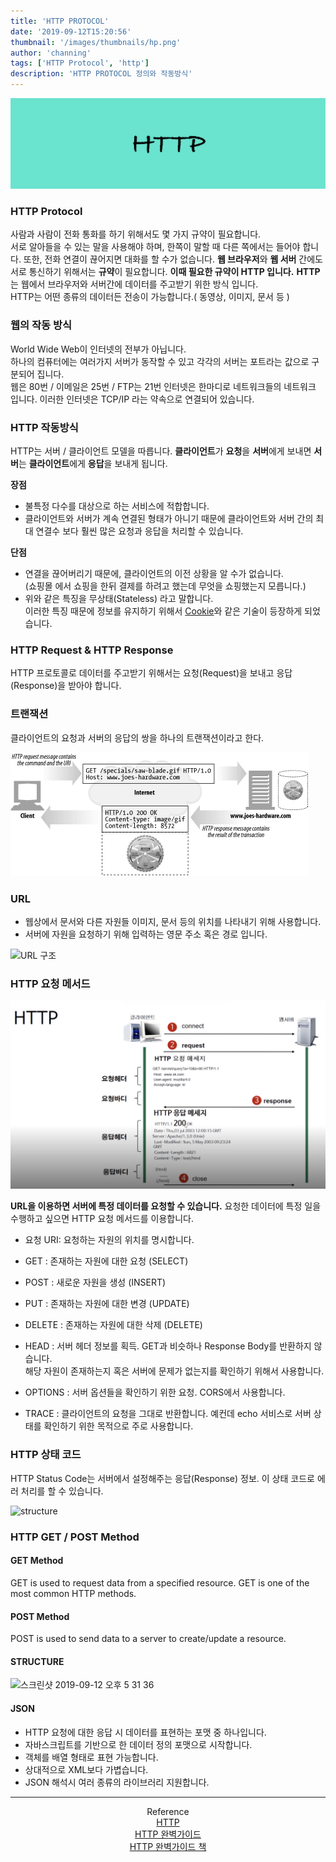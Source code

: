 ```yaml
---
title: 'HTTP PROTOCOL'
date: '2019-09-12T15:20:56'
thumbnail: '/images/thumbnails/hp.png'
author: 'channing'
tags: ['HTTP Protocol', 'http']
description: 'HTTP PROTOCOL 정의와 작동방식'
---
```


![ht](./hp.png)

### HTTP Protocol

사람과 사람이 전화 통화를 하기 위해서도 몇 가지 규약이 필요합니다.<br>
서로 알아들을 수 있는 말을 사용해야 하며, 한쪽이 말할 때 다른 쪽에서는 들어야 합니다. 또한, 전화 연결이 끊어지면 대화를 할 수가 없습니다.
**웹 브라우저**와 **웹 서버** 간에도 서로 통신하기 위해서는 **규약**이 필요합니다.
**이때 필요한 규약이 HTTP 입니다.** **HTTP** 는 웹에서 브라우저와 서버간에 데이터를 주고받기 위한 방식 입니다.<br>
HTTP는 어떤 종류의 데이터든 전송이 가능합니다.( 동영상, 이미지, 문서 등 )

### 웹의 작동 방식

World Wide Web이 인터넷의 전부가 아닙니다.<br>
하나의 컴퓨터에는 여러가지 서버가 동작할 수 있고 각각의 서버는 포트라는 값으로 구분되어 집니다.<br>
웹은 80번 / 이메일은 25번 / FTP는 21번 인터넷은 한마디로 네트워크들의 네트워크 입니다. 이러한 인터넷은 TCP/IP 라는 약속으로 연결되어 있습니다.

### HTTP 작동방식

HTTP는 서버 / 클라이언트 모델을 따릅니다.
**클라이언트**가 **요청**을 **서버**에게 보내면 **서버**는 **클라이언트**에게 **응답**을 보내게 됩니다.

**장점**

- 불특정 다수를 대상으로 하는 서비스에 적합합니다.<br>
- 클라이언트와 서버가 계속 연결된 형태가 아니기 때문에 클라이언트와 서버 간의 최대 연결수 보다 훨씬 많은 요청과 응답을 처리할 수 있습니다.

**단점**<br>

- 연결을 끊어버리기 때문에, 클라이언트의 이전 상황을 알 수가 없습니다.<br>(쇼핑몰 에서 쇼핑을 한뒤 결제를 하려고 했는데 무엇을 쇼핑했는지 모릅니다.)<br>
- 위와 같은 특징을 무상태(Stateless) 라고 말합니다.<br>
  이러한 특징 때문에 정보를 유지하기 위해서 [Cookie](https://aenglee.netlify.com/posts/cookiesession/)와 같은 기술이 등장하게 되었습니다.

### HTTP Request & HTTP Response

HTTP 프로토콜로 데이터를 주고받기 위해서는 요청(Request)을 보내고 응답(Response)을 받아야 합니다.

### 트랜잭션

클라이언트의 요청과 서버의 응답의 쌍을 하나의 트랜잭션이라고 한다.

![tra](./tra2.png)

### URL

- 웹상에서 문서와 다른 자원들 이미지, 문서 등의 위치를 나타내기 위해 사용합니다.
- 서버에 자원을 요청하기 위해 입력하는 영문 주소 혹은 경로 입니다.

![URL 구조](https://joshua1988.github.io/images/posts/web/http/url-structure.png)

### HTTP 요청 메서드

![HTTP](./web.png)

**URL을 이용하면 서버에 특정 데이터를 요청할 수 있습니다.** 요청한 데이터에 특정 일을 수행하고 싶으면 HTTP 요청 메서드를 이용합니다.<br>

- 요청 URI: 요청하는 자원의 위치를 명시합니다. <br>

- GET : 존재하는 자원에 대한 요청 (SELECT)<br>
- POST : 새로운 자원을 생성 (INSERT)<br>
- PUT : 존재하는 자원에 대한 변경 (UPDATE)<br>
- DELETE : 존재하는 자원에 대한 삭제 (DELETE)<br>
- HEAD : 서버 헤더 정보를 획득. GET과 비슷하나 Response Body를 반환하지 않습니다. <br>해당 자원이 존재하는지 혹은 서버에 문제가 없는지를 확인하기 위해서 사용합니다.<br>
- OPTIONS : 서버 옵션들을 확인하기 위한 요청. CORS에서 사용합니다.<br>
- TRACE : 클라이언트의 요청을 그대로 반환합니다. 예컨데 echo 서비스로 서버 상태를 확인하기 위한 목적으로 주로 사용합니다.

### HTTP 상태 코드

HTTP Status Code는 서버에서 설정해주는 응답(Response) 정보.
이 상태 코드로 에러 처리를 할 수 있습니다.

![structure](https://joshua1988.github.io/images/posts/web/http/http-full-structure.png)

### HTTP GET / POST Method

#### GET Method

GET is used to request data from a specified resource.
GET is one of the most common HTTP methods.

#### POST Method

POST is used to send data to a server to create/update a resource.

#### STRUCTURE

<img width="942" alt="스크린샷 2019-09-12 오후 5 31 36" src="https://user-images.githubusercontent.com/48753593/64767731-32ba1a00-d583-11e9-9e0a-46385afcfc00.png">

#### JSON

- HTTP 요청에 대한 응답 시 데이터를 표현하는 포맷 중 하나입니다.
- 자바스크립트를 기반으로 한 데이터 정의 포맷으로 시작합니다.
- 객체를 배열 형태로 표현 가능합니다.
- 상대적으로 XML보다 가볍습니다.
- JSON 해석시 여러 종류의 라이브러리 지원합니다.

<hr />

<center>

Reference <br>
[HTTP](https://www.edwith.org/boostcourse-web/lecture/16661/) <br>
[HTTP 완벽가이드](https://feel5ny.github.io/2019/08/18/HTTP_003_04/)<br>
[HTTP 완벽가이드 책](http://www.kyobobook.co.kr/product/detailViewKor.laf?ejkGb=KOR&mallGb=KOR&barcode=9788966261208&orderClick=LEa&Kc=)

</center>
